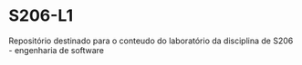 # S206-L1
Repositório destinado para o conteudo do laboratório da disciplina de S206 - engenharia de software

